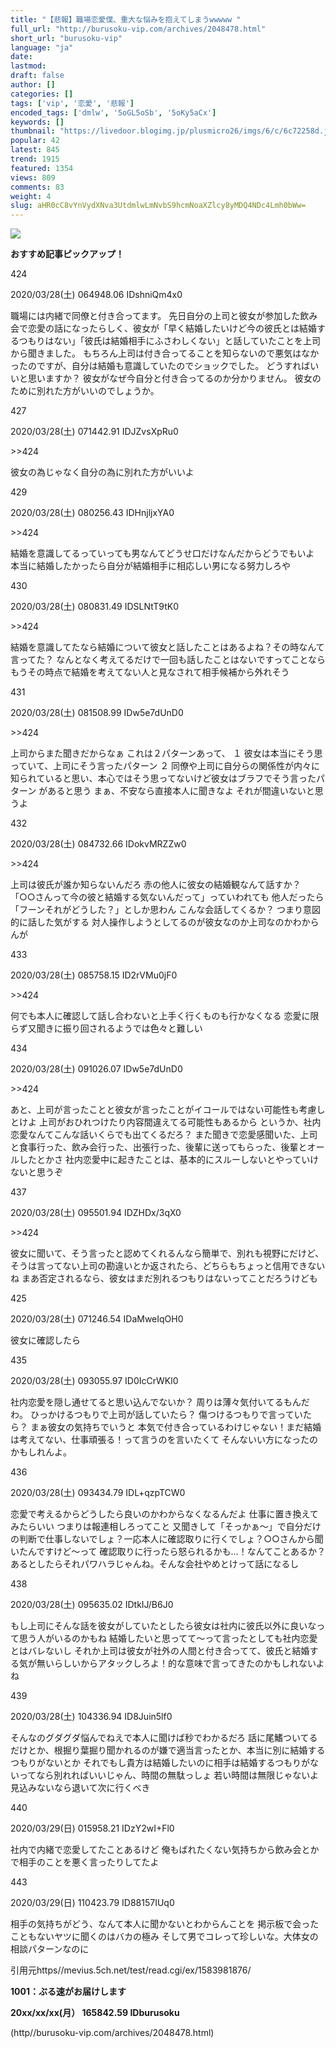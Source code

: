 ```yaml
---
title: "【悲報】職場恋愛僕、重大な悩みを抱えてしまうwwwww "
full_url: "http://burusoku-vip.com/archives/2048478.html"
short_url: "burusoku-vip"
language: "ja"
date: 
lastmod: 
draft: false
author: []
categories: []
tags: ['vip', '恋愛', '悲報']
encoded_tags: ['dmlw', '5oGL5oSb', '5oKy5aCx']
keywords: []
thumbnail: "https://livedoor.blogimg.jp/plusmicro26/imgs/6/c/6c72258d.jpg"
popular: 42
latest: 845
trend: 1915
featured: 1354
views: 809
comments: 83
weight: 4
slug: aHR0cC8vYnVydXNva3UtdmlwLmNvbS9hcmNoaXZlcy8yMDQ4NDc4Lmh0bWw=
---
```


![](https://livedoor.blogimg.jp/plusmicro26/imgs/6/c/6c72258d.jpg)

<div><p><b>おすすめ記事ピックアップ！</b></p> <p class='g-ad1'> </p> <p class='g-ad2'> </p> <p></p> <p>424 <p> 2020/03/28(土) 064948.06 IDshniQm4x0</p></p><p> 職場には内緒で同僚と付き合ってます。 先日自分の上司と彼女が参加した飲み会で恋愛の話になったらしく、彼女が「早く結婚したいけど今の彼氏とは結婚するつもりはない」「彼氏は結婚相手にふさわしくない」と話していたことを上司から聞きました。 もちろん上司は付き合ってることを知らないので悪気はなかったのですが、自分は結婚も意識していたのでショックでした。 どうすればいいと思いますか？ 彼女がなぜ今自分と付き合ってるのか分かりません。 彼女のために別れた方がいいのでしょうか。 </p> <p>427 <p> 2020/03/28(土) 071442.91 IDJZvsXpRu0</p></p><p> <p class='anchor'>>>424</p> 彼女の為じゃなく自分の為に別れた方がいいよ </p> <p>429 <p> 2020/03/28(土) 080256.43 IDHnjljxYA0</p></p><p> <p class='anchor'>>>424</p> 結婚を意識してるっていっても男なんてどうせ口だけなんだからどうでもいよ 本当に結婚したかったら自分が結婚相手に相応しい男になる努力しろや </p> <p>430 <p> 2020/03/28(土) 080831.49 IDSLNtT9tK0</p></p><p> <p class='anchor'>>>424</p> 結婚を意識してたなら結婚について彼女と話したことはあるよね？その時なんて言ってた？ なんとなく考えてるだけで一回も話したことはないですってことなら もうその時点で結婚を考えてない人と見なされて相手候補から外れそう </p> <p>431 <p> 2020/03/28(土) 081508.99 IDw5e7dUnD0</p></p><p> <p class='anchor'>>>424</p> 上司からまた聞きだからなぁ これは２パターンあって、 １ 彼女は本当にそう思っていて、上司にそう言ったパターン ２ 同僚や上司に自分らの関係性が内々に知られていると思い、本心ではそう思ってないけど彼女はブラフでそう言ったパターン があると思う まぁ、不安なら直接本人に聞きなよ それが間違いないと思うよ </p> <p>432 <p> 2020/03/28(土) 084732.66 IDokvMRZZw0</p></p><p> <p class='anchor'>>>424</p> 上司は彼氏が誰か知らないんだろ 赤の他人に彼女の結婚観なんて話すか？ 「○○さんって今の彼と結婚する気ないんだって」っていわれても 他人だったら「フーンそれがどうした？」としか思わん こんな会話してくるか？ つまり意図的に話した気がする 対人操作しようとしてるのが彼女なのか上司なのかわからんが </p> <p>433 <p> 2020/03/28(土) 085758.15 ID2rVMu0jF0</p></p><p> <p class='anchor'>>>424</p> 何でも本人に確認して話し合わないと上手く行くものも行かなくなる 恋愛に限らず又聞きに振り回されるようでは色々と難しい </p> <p>434 <p> 2020/03/28(土) 091026.07 IDw5e7dUnD0</p></p><p> <p class='anchor'>>>424</p> あと、上司が言ったことと彼女が言ったことがイコールではない可能性も考慮しとけよ 上司がおひれつけたり内容間違えてる可能性もあるから というか、社内恋愛なんてこんな話いくらでも出てくるだろ？ また聞きで恋愛感聞いた、上司と食事行った、飲み会行った、出張行った、後輩に送ってもらった、後輩とオールしたとかさ 社内恋愛中に起きたことは、基本的にスルーしないとやっていけないと思うぞ </p> <p>437 <p> 2020/03/28(土) 095501.94 IDZHDx/3qX0</p></p><p> <p class='anchor'>>>424</p> 彼女に聞いて、そう言ったと認めてくれるんなら簡単で、別れも視野にだけど、 そうは言ってない上司の勘違いとか返されたら、どちらもちょっと信用できないね まあ否定されるなら、彼女はまだ別れるつもりはないってことだろうけども </p> <p>425 <p> 2020/03/28(土) 071246.54 IDaMweIqOH0</p></p><p> 彼女に確認したら </p> <p>435 <p> 2020/03/28(土) 093055.97 ID0IcCrWKl0</p></p><p> 社内恋愛を隠し通せてると思い込んでないか？ 周りは薄々気付いてるもんだわ。 ひっかけるつもりで上司が話していたら？ 傷つけるつもりで言っていたら？ まぁ彼女の気持ちでいうと 本気で付き合っているわけじゃない！まだ結婚は考えてない、仕事頑張る！って言うのを言いたくて そんないい方になったのかもしれんよ。 </p> <p>436 <p> 2020/03/28(土) 093434.79 IDL+qzpTCW0</p></p><p> 恋愛で考えるからどうしたら良いのかわからなくなるんだよ 仕事に置き換えてみたらいい つまりは報連相しろってこと 又聞きして「そっかぁ〜」で自分だけの判断で仕事しないでしょ？一応本人に確認取りに行くでしょ？○○さんから聞いたんですけど〜って 確認取りに行ったら怒られるかも…！なんてことあるか？あるとしたらそれパワハラじゃんね。そんな会社やめとけって話になるし </p> <p>438 <p> 2020/03/28(土) 095635.02 IDtkIJ/B6J0</p></p><p> もし上司にそんな話を彼女がしていたとしたら彼女は社内に彼氏以外に良いなって思う人がいるのかもね 結婚したいと思ってて〜って言ったとしても社内恋愛とはバレないし それか上司は彼女が社外の人間と付き合ってて、彼氏と結婚する気が無いらしいからアタックしろよ！的な意味で言ってきたのかもしれないよね </p> <p>439 <p> 2020/03/28(土) 104336.94 ID8Juin5lf0</p></p><p> そんなのグダグダ悩んでねえで本人に聞けば秒でわかるだろ 話に尾鰭ついてるだけとか、根掘り葉掘り聞かれるのが嫌で適当言ったとか、本当に別に結婚するつもりがないとか それでもし貴方は結婚したいのに相手は結婚するつもりがないってなら別れればいいじゃん、時間の無駄っしょ 若い時間は無限じゃないよ 見込みないなら退いて次に行くべき </p> <p>440 <p> 2020/03/29(日) 015958.21 IDzY2wI+Fl0</p></p><p> 社内で内緒で恋愛してたことあるけど 俺もばれたくない気持ちから飲み会とかで相手のことを悪く言ったりしてたよ </p> <p>443 <p> 2020/03/29(日) 110423.79 ID88157IUq0</p></p><p> 相手の気持ちがどう、なんて本人に聞かないとわからんことを 掲示板で会ったこともないヤツに聞くのはバカの極み そして男でコレって珍しいな。大体女の相談パターンなのに </p> <p>引用元https//mevius.5ch.net/test/read.cgi/ex/1583981876/</p> <p id='csw_block'></p> <p id='divSP1'> </p> <p><b>1001：ぶる速がお届けします <p> 20xx/xx/xx(月） 165842.59 IDburusoku</p></b></p> <p class='g-ad1'> </p> <p class='g-ad2'> </p> <p id='divSP'> </p> </div>

(http//burusoku-vip.com/archives/2048478.html)
